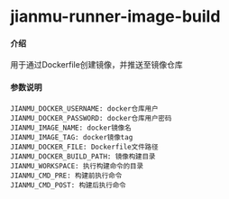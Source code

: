 # jianmu-runner-image-build

#### 介绍
用于通过Dockerfile创建镜像，并推送至镜像仓库  

#### 参数说明  
```
JIANMU_DOCKER_USERNAME: docker仓库用户  
JIANMU_DOCKER_PASSWORD: docker仓库用户密码  
JIANMU_IMAGE_NAME: docker镜像名  
JIANMU_IMAGE_TAG: docker镜像tag
JIANMU_DOCKER_FILE: Dockerfile文件路径
JIANMU_DOCKER_BUILD_PATH: 镜像构建目录
JIANMU_WORKSPACE: 执行构建命令的目录
JIANMU_CMD_PRE: 构建前执行命令
JIANMU_CMD_POST: 构建后执行命令
```

